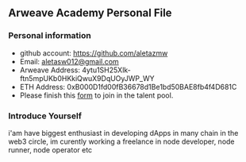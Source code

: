 ## Arweave Academy Personal File

### Personal information

- github account: https://github.com/aletazmw
- Email: aletasw012@gmail.com
- Arweave Address: 4ytu1SH25Xlk-ftn5mpUKb0HKkiQwuX9DqUOyJWP_WY
- ETH Address: 0xB000D1fd00fB36678d1Be1bd50BAE8fb4f4D681C
- Please finish this [form](https://docs.google.com/forms/u/0/d/e/1FAIpQLSfWA5fIIcBgmRppm3jNz5vmf9Mai_QMVil-2pO4r7YKn_Zhtw/formResponse) to join in the talent pool.

### Introduce Yourself
 i'am have biggest enthusiast in developing dApps in many chain in the web3 circle, im curently working a freelance in node developer, node runner, node operator etc
